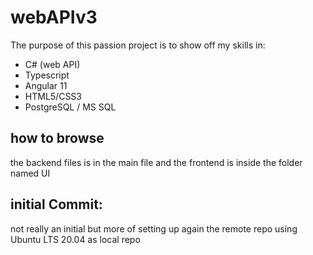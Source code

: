 # webAPIv3
The purpose of this passion project is to show off my skills in:
* C# (web API)
* Typescript
* Angular 11
* HTML5/CSS3 
* PostgreSQL / MS SQL

## how to browse

the backend files is in the main file 
and the frontend is inside the folder named UI

## initial Commit:
not really an initial but more of setting up again the remote repo using Ubuntu LTS 20.04 as local repo

